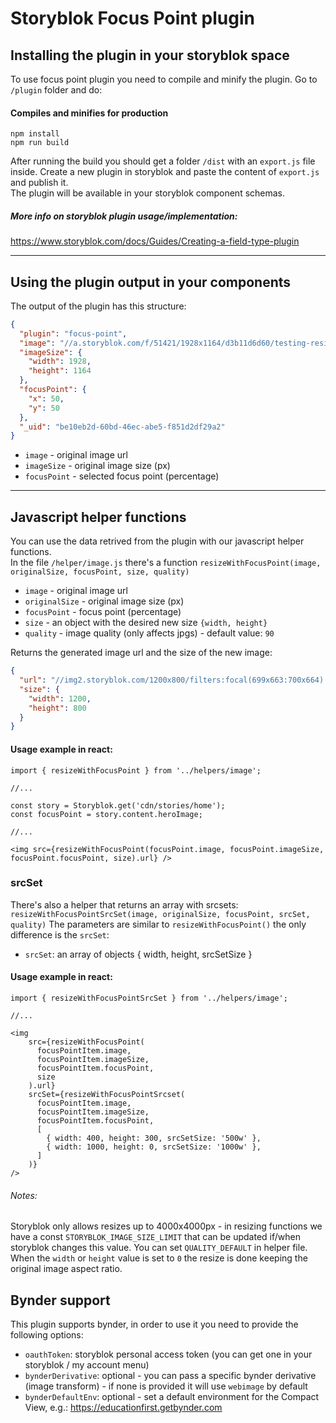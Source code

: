# Storyblok Focus Point plugin

## Installing the plugin in your storyblok space 
To use focus point plugin you need to compile and minify the plugin. Go to `/plugin` folder and do:
#### Compiles and minifies for production
```
npm install
npm run build
```

After running the build you should get a folder `/dist` with an `export.js` file inside. 
Create a new plugin in storyblok and paste the content of `export.js` and publish it.  
The plugin will be available in your storyblok component schemas. 



##### More info on storyblok plugin usage/implementation: 
https://www.storyblok.com/docs/Guides/Creating-a-field-type-plugin

---

## Using the plugin output in your components
The output of the plugin has this structure:
```json
{
  "plugin": "focus-point",
  "image": "//a.storyblok.com/f/51421/1928x1164/d3b11d6d60/testing-resize.jpg",
  "imageSize": {
    "width": 1928,
    "height": 1164
  },
  "focusPoint": {
    "x": 50,
    "y": 50
  },
  "_uid": "be10eb2d-60bd-46ec-abe5-f851d2df29a2"
}
```
* `image` - original image url  
* `imageSize` - original image size (px) 
* `focusPoint` - selected focus point (percentage)


---

## Javascript helper functions
You can use the data retrived from the plugin with our javascript helper functions.  
In the file `/helper/image.js` there's a function `resizeWithFocusPoint(image, originalSize, focusPoint, size, quality)`  

* `image` - original image url  
* `originalSize` - original image size (px) 
* `focusPoint` - focus point (percentage)
* `size` - an object with the desired new size `{width, height}`
* `quality` - image quality (only affects jpgs) - default value: `90`

Returns the generated image url and the size of the new image:
```json
{
  "url": "//img2.storyblok.com/1200x800/filters:focal(699x663:700x664):quality(90)/f/51421/1928x1164/d3b11d6d60/testing-resize.jpg",
  "size": {
    "width": 1200,
    "height": 800
  }
}
```
#### Usage example in react: 

```JSX
import { resizeWithFocusPoint } from '../helpers/image';

//...

const story = Storyblok.get('cdn/stories/home');
const focusPoint = story.content.heroImage;

//...

<img src={resizeWithFocusPoint(focusPoint.image, focusPoint.imageSize, focusPoint.focusPoint, size).url} />
```

### srcSet
There's also a helper that returns an array with srcsets: `resizeWithFocusPointSrcSet(image, originalSize, focusPoint, srcSet, quality)`
The parameters are similar to `resizeWithFocusPoint()` the only difference is the `srcSet`:

* `srcSet`: an array of objects { width, height, srcSetSize }   

#### Usage example in react: 
```JSX
import { resizeWithFocusPointSrcSet } from '../helpers/image';

//...

<img
    src={resizeWithFocusPoint(
      focusPointItem.image,
      focusPointItem.imageSize,
      focusPointItem.focusPoint,
      size
    ).url}
    srcSet={resizeWithFocusPointSrcset(
      focusPointItem.image,
      focusPointItem.imageSize,
      focusPointItem.focusPoint,
      [
        { width: 400, height: 300, srcSetSize: '500w' },
        { width: 1000, height: 0, srcSetSize: '1000w' },
      ]
    )}
/>
```

###### Notes:
Storyblok only allows resizes up to 4000x4000px - in resizing functions we have a const `STORYBLOK_IMAGE_SIZE_LIMIT` that can be updated if/when storyblok changes this value.
You can set `QUALITY_DEFAULT` in helper file.
When the `width` or `height` value is set to `0` the resize is done keeping the original image aspect ratio.

## Bynder support
This plugin supports bynder, in order to use it you need to provide the following options:

* `oauthToken`: storyblok personal access token (you can get one in your storyblok / my account menu)
* `bynderDerivative`: optional - you can pass a specific bynder derivative (image transform) - if none is provided it will use `webimage` by default 
* `bynderDefaultEnv`: optional - set a default environment for the Compact View, e.g.: https://educationfirst.getbynder.com  
